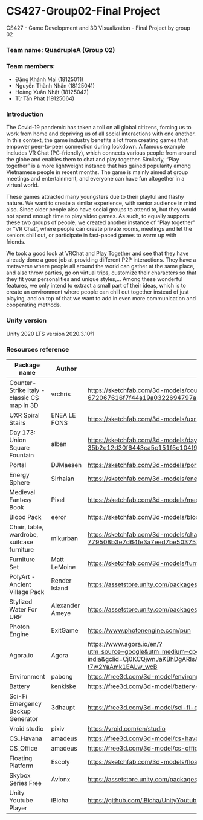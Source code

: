 # CS427-Group02-Final Project
CS427 - Game Development and 3D Visualization - Final Project by group 02

### Team name: QuadrupleA (Group 02)

### Team members:
* Đặng Khánh Mai (18125011)
* Nguyễn Thành Nhân (18125041)
* Hoàng Xuân Nhật (18125042)
* Từ Tấn Phát (19125064)

### Introduction
The Covid-19 pandemic has taken a toll on all global citizens, forcing us to work from home and depriving us of all social interactions with one another. In this context, the game industry benefits a lot from creating games that empower peer-to-peer connection during lockdown. A famous example includes VR Chat (PC-friendly), which connects various people from around the globe and enables them to chat and play together. Similarly, “Play together” is a more lightweight instance that has gained popularity among Vietnamese people in recent months. The game is mainly aimed at group meetings and entertainment, and everyone can have fun altogether in a virtual world.

These games attracted many youngsters due to their playful and flashy nature. We want to create a similar experience, with senior audience in mind also. Since older people also have social groups to attend to, but they would not spend enough time to play video games. As such, to equally supports these two groups of people, we created another instance of “Play together” or “VR Chat”, where people can create private rooms, meetings and let the seniors chill out, or participate in fast-paced games to warm up with friends.

We took a good look at VRChat and Play Together and see that they have already done a good job at providing different P2P interactions. They have a metaverse where people all around the world can gather at the same place, and also throw parties, go on virtual trips, customize their characters so that they fit your personalities and unique styles,... Among these wonderful features, we only intend to extract a small part of their ideas, which is to create an environment where people can chill out together instead of just playing, and on top of that we want to add in even more communication and cooperating methods.

### Unity version
Unity 2020 LTS version 2020.3.10f1

### Resources reference
| Package name                                | Author          | Link                                                                                                                        |
|---------------------------------------------|-----------------|-----------------------------------------------------------------------------------------------------------------------------|
| Counter-Strike Italy - classic CS map in 3D | vrchris         | https://sketchfab.com/3d-models/counter-strike-italy-classic-cs-map-in-3d-672067616f7f44a19a0322694797a632        |
| UXR Spiral Stairs                           | ENEA LE FONS    | https://sketchfab.com/3d-models/uxr-spiral-stairs-e80ad34c81044e499eacb414b5505c84                          |
| Day 173: Union Square Fountain              | alban           | https://sketchfab.com/3d-models/day-173-union-square-fountain-35b2e12d30f6443ca5c151f5c104f945                         |
| Portal                                      | DJMaesen        | https://sketchfab.com/3d-models/portal-3279b8d99fe244059c40a66e8aa39590                                           |
| Energy Sphere                               | Sirhaian        | https://sketchfab.com/3d-models/energy-sphere-d3c2a8e291604dd4b41bdd7d295e1c90                                    |
| Medieval Fantasy Book                       | Pixel           | https://sketchfab.com/3d-models/medieval-fantasy-book-06d5a80a04fc4c5ab552759e9a97d91a                                                                                                                   |
| Blood Pack                                  | eeror           | https://sketchfab.com/3d-models/blood-pack-97cdde92037c4ece8a08bae4dc27526e                                             |
| Chair, table, wardrobe, suitcase furniture  | mikurban        | https://sketchfab.com/3d-models/chair-table-wardrobe-suitcase-furniture-779508b3e7d64fe3a7eed7be5037534f       |
| Furniture Set                               | Matt LeMoine    | https://sketchfab.com/3d-models/furniture-set-b9dc4c2e12a34a69948681bd9d74aa63                            |
| PolyArt - Ancient Village Pack              | Render Island   | https://assetstore.unity.com/packages/3d/environments/fantasy/polyart-ancient-village-pack-166022                                                             |
| Stylized Water For URP                      | Alexander Ameye | https://assetstore.unity.com/packages/vfx/shaders/stylized-water-for-urp-162025                                                                    |
| Photon Engine                               | ExitGame        | https://www.photonengine.com/pun                                                 |
| Agora.io                                    | Agora           | https://www.agora.io/en/?utm_source=google&utm_medium=cpc&utm_keyword=agora&utm_device=c&utm_campaign=brand-india&gclid=Cj0KCQjwnJaKBhDgARIsAHmvz6e3a9yXOcu0znpnQ9MDkVdkhp2e5bPllm_OC6yeBH7NGfn1j-t7w2YaAmk1EALw_wcB                                                                                  |
| Environment                                 | pabong          | https://free3d.com/3d-model/environment-23742.html                                                                         |
| Battery                                     | kenkiske        | https://free3d.com/3d-model/battery-90009.html                                                           |
| Sci-Fi Emergency Backup Generator           | 3dhaupt         | https://free3d.com/3d-model/sci-fi-emergency-backup-generator-480843.html |
| Vroid studio                                | pixiv           | https://vroid.com/en/studio                                                                                                 |
| CS_Havana                                   | amadeus         | https://free3d.com/3d-model/cs-havana-60355.html                                                                                    |
| CS_Office                                   | amadeus         | https://free3d.com/3d-model/cs-office-6260.html                                                                                     |
| Floating Platform                           | Escoly          | https://sketchfab.com/3d-models/floating-platform-d3438f2f6626428e91707e815eb89357                                    |
| Skybox Series Free                          | Avionx          | https://assetstore.unity.com/packages/2d/textures-materials/sky/skybox-series-free-103633                                                                             |
| Unity Youtube Player                        | iBicha          | https://github.com/iBicha/UnityYoutubePlayer               |
